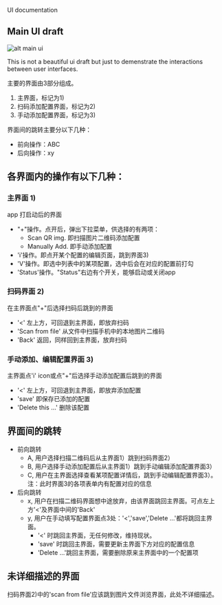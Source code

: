 UI documentation
## Main UI draft

![alt main ui](https://raw.githubusercontent.com/udo-tech-team/ShadowVPN-iOS-2/master/docs/shadowbit-dev4.jpg)

This is not a beautiful ui draft but just to demenstrate the interactions between user interfaces.

主要的界面由3部分组成。
1. 主界面，标记为1)
2. 扫码添加配置界面，标记为2)
3. 手动添加配置界面，标记为3)

界面间的跳转主要分以下几种：
- 前向操作：ABC
- 后向操作：xy

## 各界面内的操作有以下几种：
### 主界面 1)
app 打启动后的界面
- "+"操作。点开后，弹出下拉菜单，供选择的有两项：
    - Scan QR img. 即扫描图片二维码添加配置
    - Manually Add. 即手动添加配置
- 'i'操作。即点开某个配置的编辑页面，跳到界面3)
- 'V'操作。即选中列表中的某项配置，选中后会在对应的配置前打勾
- 'Status'操作。"Status"右边有个开关，能够启动或关闭app

### 扫码界面 2)
在主界面点"+"后选择扫码后跳到的界面
- '<' 左上方，可回退到主界面，即放弃扫码
- 'Scan from file' 从文件中扫描手机中的本地图片二维码
- 'Back' 返回，同样回到主界面，放弃扫码

### 手动添加、编辑配置界面 3)
主界面点'i' icon或点"+"后选择手动添加配置后跳到的界面
- '<' 左上方，可回退到主界面，即放弃添加配置
- 'save' 即保存已添加的配置
- 'Delete this ...' 删除该配置

## 界面间的跳转
- 前向跳转
    - A, 用户选择扫描二维码后从主界面1）跳到扫码界面2）
    - B, 用户选择手动添加配置后从主界面1）跳到手动编辑添加配置界面3）
    - C, 用户在主界面选择查看某项配置详情后，跳到手动编辑配置界面3）。注：此时界面3的各项表单内有配置对应的信息
- 后向跳转
    - x, 用户在扫描二维码界面想中途放弃，由该界面跳回主界面。可点左上方'<'及界面中间的'Back'
    - y, 用户在手动填写配置界面点3处：'<','save','Delete ...'都将跳回主界面。 
        - '<' 时跳回主界面，无任何修改，维持现状。
        - 'save' 时跳回主界面，需要更新主界面下方对应的配置信息
        - 'Delete ...'跳回主界面，需要删除原来主界面中的一个配置项

## 未详细描述的界面
扫码界面2)中的'scan from file'应该跳到图片文件浏览界面，此处不详细描述。
